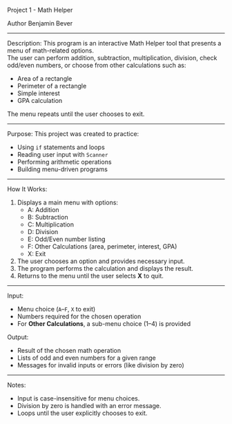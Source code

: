 Project 1 - Math Helper

Author
Benjamin Bever  

---

Description:
This program is an interactive Math Helper tool that presents a menu of math-related options.  
The user can perform addition, subtraction, multiplication, division, check odd/even numbers, or choose from other calculations such as:
- Area of a rectangle
- Perimeter of a rectangle
- Simple interest
- GPA calculation  

The menu repeats until the user chooses to exit.

---

Purpose:
This project was created to practice:
- Using `if` statements and loops
- Reading user input with `Scanner`
- Performing arithmetic operations
- Building menu-driven programs

---

How It Works:
1. Displays a main menu with options:
   - A: Addition
   - B: Subtraction
   - C: Multiplication
   - D: Division
   - E: Odd/Even number listing
   - F: Other Calculations (area, perimeter, interest, GPA)
   - X: Exit
2. The user chooses an option and provides necessary input.
3. The program performs the calculation and displays the result.
4. Returns to the menu until the user selects **X** to quit.

---

Input:
- Menu choice (`A`–`F`, `X` to exit)
- Numbers required for the chosen operation
- For **Other Calculations**, a sub-menu choice (1–4) is provided

Output:
- Result of the chosen math operation
- Lists of odd and even numbers for a given range
- Messages for invalid inputs or errors (like division by zero)

---

Notes:
- Input is case-insensitive for menu choices.
- Division by zero is handled with an error message.
- Loops until the user explicitly chooses to exit.
